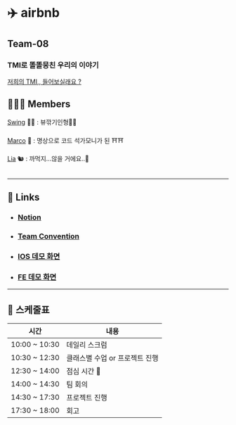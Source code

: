 # ✈️ airbnb

## Team-08

### TMI로 똘똘뭉친 우리의 이야기

[저희의 TMI,, 들어보실래요 ?](https://www.notion.so/f3914a95f61a4128a580cd4051d4aeb3)

## 👨‍👧‍👦 Members

[Swing](https://github.com/swing-park) 🏌️‍♂️ : 뷰깎기인형🧚‍♂️ <br><br>
[Marco](https://github.com/95degree) 👻 : 명상으로 코드 석가모니가 된 ⛩⛩ <br><br>
[Lia](https://github.com/Lia316) 🐿 : 까먹지...않을 거에요..🌰 <br><br>

---

## 🔗 Links

- ### [Notion](https://www.notion.so/Team08-768dcf3cb1054933817c84a567c7ac97)
- ### [Team Convention](https://github.com/swing-park/airbnb/wiki)
- ### [IOS 데모 화면]()
- ### [FE 데모 화면](https://github.com/swing-park/airbnb/issues/52)

---

## 📜 스케줄표

| 시간          | 내용                           |
| ------------- | ------------------------------ |
| 10:00 ~ 10:30 | 데일리 스크럼                  |
| 10:30 ~ 12:30 | 클래스별 수업 or 프로젝트 진행 |
| 12:30 ~ 14:00 | 점심 시간 🍚                   |
| 14:00 ~ 14:30 | 팀 회의                        |
| 14:30 ~ 17:30 | 프로젝트 진행                  |
| 17:30 ~ 18:00 | 회고                           |
